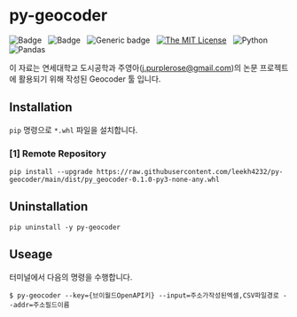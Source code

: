 # py-geocoder 


![Badge](https://img.shields.io/badge/Author-Lee%20KwangHo-blue.svg?style=flat-square&logo=appveyor) &nbsp;
![Badge](https://img.shields.io/badge/Author-Ju%20YoungA-pink.svg?style=flat-square&logo=appveyor) &nbsp;
![Generic badge](https://img.shields.io/badge/version-0.1.0-critical.svg?style=flat-square&logo=appveyor) &nbsp;
[![The MIT License](https://img.shields.io/badge/license-MIT-orange.svg?style=flat-square&logo=appveyor)](http://opensource.org/licenses/MIT) &nbsp;
![Python](https://img.shields.io/badge/Python-3776AB?style=flat-square&logo=appveyor) &nbsp;
![Pandas](https://img.shields.io/badge/Pandas-150458?style=flat-square&logo=appveyor) &nbsp;

이 자료는 연세대학교 도시공학과 주영아(j.purplerose@gmail.com)의 논문 프로젝트에 활용되기 위해 작성된 Geocoder 툴 입니다.

## Installation

`pip` 명령으로 `*.whl` 파일을 설치합니다.

### [1] Remote Repository

```shell
pip install --upgrade https://raw.githubusercontent.com/leekh4232/py-geocoder/main/dist/py_geocoder-0.1.0-py3-none-any.whl
```


## Uninstallation

```shell
pip uninstall -y py-geocoder
```


## Useage

터미널에서 다음의 명령을 수행합니다.

```shell
$ py-geocoder --key={브이월드OpenAPI키} --input=주소가작성된엑셀,CSV파일경로 --addr=주소필드이름
```

